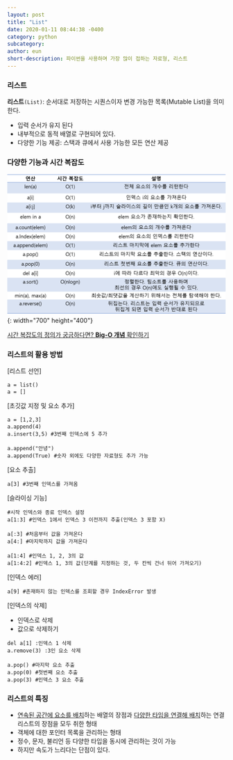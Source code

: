 ```yaml
---
layout: post
title: "List"
date: 2020-01-11 08:44:38 -0400
category: python
subcategory: 
author: eun
short-description: 파이썬을 사용하며 가장 많이 접하는 자료형, 리스트
---
```


### 리스트 
**리스트**`(List)`: 순서대로 저장하는 시퀀스이자 변경 가능한 목록(Mutable List)을 의미한다.
- 입력 순서가 유지 된다
- 내부적으로 동적 배열로 구현되어 있다.
- 다양한 기능 제공: 스택과 큐에서 사용 가능한 모든 연산 제공

### 다양한 기능과 시간 복잡도

![Image Alt 텍스트](/assets/images/py00_01.png){: width="700" height="400"}

<a href='{{ site.baseurl }}/data-structure/bigO'>시간 복잡도의 정의가 궁금하다면?  **Big-O 개념** 확인하기</a> 

### 리스트의 활용 방법
[리스트 선언]
```
a = list()
a = []
```
[초깃값 지정 및 요소 추가]
```
a = [1,2,3]
a.append(4)
a.insert(3,5) #3번째 인덱스에 5 추가

a.append("안녕")
a.append(True) #숫자 외에도 다양한 자료형도 추가 가능
```
[요소 추출]
```
a[3] #3번째 인덱스를 가져옴
```
[슬라이싱 기능]
```
#시작 인덱스와 종료 인덱스 설정 
a[1:3] #인덱스 1에서 인덱스 3 이전까지 추출(인덱스 3 포함 X)

a[:3] #처음부터 값을 가져온다
a[4:] #마지막까지 값을 가져온다

a[1:4] #인덱스 1, 2, 3의 값
a[1:4:2] #인덱스 1, 3의 값(단계를 지정하는 것, 두 칸씩 건너 뒤어 가져오기)
```

[인덱스 에러]
```
a[9] #존재하지 않는 인덱스를 조회할 경우 IndexError 발생
```

[인덱스의 삭제]
- 인덱스로 삭제
- 값으로 삭제하기

```
del a[1] :인덱스 1 삭제
a.remove(3) :3인 요소 삭제

a.pop() #마지막 요소 추출
a.pop(0) #첫번째 요소 추출
a.pop(3) #인덱스 3 요소 추출
```

### 리스트의 특징
- <u>연속된 공간에 요소를 배치</u>하는 배열의 장점과 <u>다양한 타임을 연결해 배치</u>하는 연결리스트의 장점을 모두 취한 형태
- 객체에 대한 포인터 목록을 관리하는 형태
- 정수, 문자, 불리언 등 다양한 타입을 동시에 관리하는 것이 가능
- 하지만 속도가 느리다는 단점이 있다.